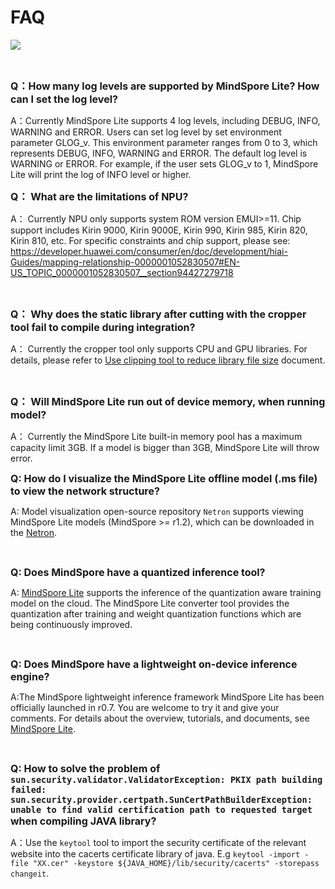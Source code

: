 # FAQ

<a href="https://gitee.com/mindspore/docs/blob/r1.5/docs/lite/faq/source_en/faq.md" target="_blank"><img src="https://gitee.com/mindspore/docs/raw/r1.5/resource/_static/logo_source_en.png"></a>

<br/>

<font size=3>**Q：How many log levels are supported by MindSpore Lite? How can I set the log level?**</font>

A：Currently MindSpore Lite supports 4 log levels, including DEBUG, INFO, WARNING and ERROR. Users can set log level by set environment parameter GLOG_v. This environment parameter ranges from 0 to 3, which represents DEBUG, INFO, WARNING and ERROR. The default log level is WARNING or ERROR. For example, if the user sets GLOG_v to 1, MindSpore Lite will print the log of INFO level or higher.
<br/>

<font size=3>**Q： What are the limitations of NPU?**</font>

A： Currently NPU only supports system ROM version EMUI>=11. Chip support includes Kirin 9000, Kirin 9000E, Kirin 990, Kirin 985, Kirin 820, Kirin 810, etc. For specific constraints and chip support, please see: <https://developer.huawei.com/consumer/en/doc/development/hiai-Guides/mapping-relationship-0000001052830507#EN-US_TOPIC_0000001052830507__section94427279718>

<br/>

<font size=3>**Q： Why does the static library after cutting with the cropper tool fail to compile during integration?**</font>

A： Currently the cropper tool only supports CPU and GPU libraries. For details, please refer to [Use clipping tool to reduce library file size](https://www.mindspore.cn/lite/docs/en/r1.5/use/cropper_tool.html) document.

<br/>

<font size=3>**Q： Will MindSpore Lite run out of device memory, when running model?**</font>

A： Currently the MindSpore Lite built-in memory pool has a maximum capacity limit 3GB. If a model is bigger than 3GB, MindSpore Lite will throw error.

<font size=3>**Q: How do I visualize the MindSpore Lite offline model (.ms file) to view the network structure?**</font>

A: Model visualization open-source repository `Netron` supports viewing MindSpore Lite models (MindSpore >= r1.2), which can be downloaded in the [Netron](https://github.com/lutzroeder/netron).

<br/>

<font size=3>**Q: Does MindSpore have a quantized inference tool?**</font>

A: [MindSpore Lite](https://www.mindspore.cn/lite/en) supports the inference of the quantization aware training model on the cloud. The MindSpore Lite converter tool provides the quantization after training and weight quantization functions which are being continuously improved.

<br/>

<font size=3>**Q: Does MindSpore have a lightweight on-device inference engine?**</font>

A:The MindSpore lightweight inference framework MindSpore Lite has been officially launched in r0.7. You are welcome to try it and give your comments. For details about the overview, tutorials, and documents, see [MindSpore Lite](https://www.mindspore.cn/lite/en).

<br/>

<font size=3>**Q: How to solve the problem of `sun.security.validator.ValidatorException: PKIX path building failed: sun.security.provider.certpath.SunCertPathBuilderException: unable to find valid certification path to requested target` when compiling JAVA library?**</font>

A：Use the `keytool` tool to import the security certificate of the relevant website into the cacerts certificate library of java. E.g `keytool -import -file "XX.cer" -keystore ${JAVA_HOME}/lib/security/cacerts" -storepass changeit`.

<br/>
